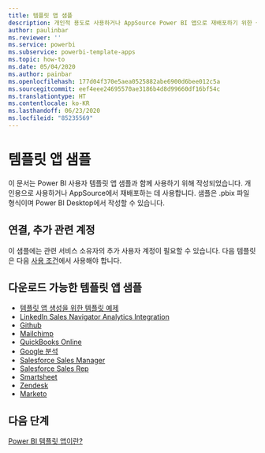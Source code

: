 ```yaml
---
title: 템플릿 앱 샘플
description: 개인적 용도로 사용하거나 AppSource Power BI 앱으로 재배포하기 위한 샘플
author: paulinbar
ms.reviewer: ''
ms.service: powerbi
ms.subservice: powerbi-template-apps
ms.topic: how-to
ms.date: 05/04/2020
ms.author: painbar
ms.openlocfilehash: 177d04f370e5aea0525882abe6900d6bee012c5a
ms.sourcegitcommit: eef4eee24695570ae3186b4d8d99660df16bf54c
ms.translationtype: HT
ms.contentlocale: ko-KR
ms.lasthandoff: 06/23/2020
ms.locfileid: "85235569"
---
```

# <a name="template-apps-samples"></a>템플릿 앱 샘플

이 문서는 Power BI 사용자 템플릿 앱 샘플과 함께 사용하기 위해 작성되었습니다. 개인용으로 사용하거나 AppSource에서 재배포하는 데 사용합니다. 샘플은 .pbix 파일 형식이며 Power BI Desktop에서 작성할 수 있습니다.

## <a name="connection-additional-related-accounts"></a>연결, 추가 관련 계정

이 샘플에는 관련 서비스 소유자의 추가 사용자 계정이 필요할 수 있습니다.  다음 템플릿은 다음 [사용 조건](https://templateapps.blob.core.windows.net/sampletemplateapps/Sample-Templates-for-app-on-appsource.pdf)에서 사용해야 합니다.

## <a name="downloadable-template-apps-samples"></a>다운로드 가능한 템플릿 앱 샘플

* [템플릿 앱 생성을 위한 템플릿 예제](https://templateapps.blob.core.windows.net/sampletemplateapps/TemplateforTemplateApps.zip)
* [LinkedIn Sales Navigator Analytics Integration](https://templateapps.blob.core.windows.net/sampletemplateapps/SalesNavigatorTemplate.pbix)
* [Github](https://templateapps.blob.core.windows.net/sampletemplateapps/GitHub.pbix)
* [Mailchimp](https://templateapps.blob.core.windows.net/sampletemplateapps/MailChimp.pbix)
* [QuickBooks Online](https://templateapps.blob.core.windows.net/sampletemplateapps/QuickBooksOnline.pbix)
* [Google 분석](https://templateapps.blob.core.windows.net/sampletemplateapps/GoogleAnalytics.pbix)
* [Salesforce Sales Manager](https://templateapps.blob.core.windows.net/sampletemplateapps/SalesforceSalesManager.pbix)
* [Salesforce Sales Rep](https://templateapps.blob.core.windows.net/sampletemplateapps/SalesforceSalesRep.pbix)
* [Smartsheet](https://templateapps.blob.core.windows.net/sampletemplateapps/Smartsheet.pbix)
* [Zendesk](https://templateapps.blob.core.windows.net/sampletemplateapps/Zendesk.pbix)
* [Marketo](https://templateapps.blob.core.windows.net/sampletemplateapps/Marketo.pbix)

## <a name="next-steps"></a>다음 단계

[Power BI 템플릿 앱이란?](service-template-apps-overview.md)
